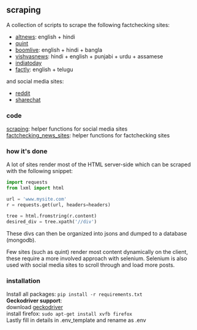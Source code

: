 ## scraping
A collection of scripts to scrape the following factchecking sites:
- [altnews](https://www.altnews.in/): english + hindi  
- [quint](https://www.thequint.com/news/webqoof)
- [boomlive](https://www.boomlive.in/): english + hindi + bangla
- [vishvasnews](https://www.vishvasnews.com): hindi + english + punjabi + urdu + assamese
- [indiatoday](https://www.indiatoday.in/fact-check)
- [factly](https://factly.in/category/fact-check/fake-news/): english + telugu  

and social media sites:
- [reddit](https://reddit.com)
- [sharechat](https://sharechat.com/trending)

### code
[scraping](./scraping.py): helper functions for social media sites  
[factchecking_news_sites](./factchecking_news_sites.py): helper functions for factchecking sites

### how it's done
A lot of sites render most of the HTML server-side which can be scraped with the following snippet:
```python
import requests
from lxml import html

url = 'www.mysite.com'
r = requests.get(url, headers=headers)

tree = html.fromstring(r.content)
desired_div = tree.xpath('//div')
```
These divs can then be organized into jsons and dumped to a database (mongodb).

Few sites (such as quint) render most content dynamically on the client, these require a more involved approach with selenium. Selenium is also used with social media sites to scroll through and load more posts.

### installation
Install all packages: ``` pip install -r requirements.txt ```  
**Geckodriver support**:  
download [geckodriver](https://github.com/mozilla/geckodriver/releases)  
install firefox: ``` sudo apt-get install xvfb firefox ```  
Lastly fill in details in .env_template and rename as .env
